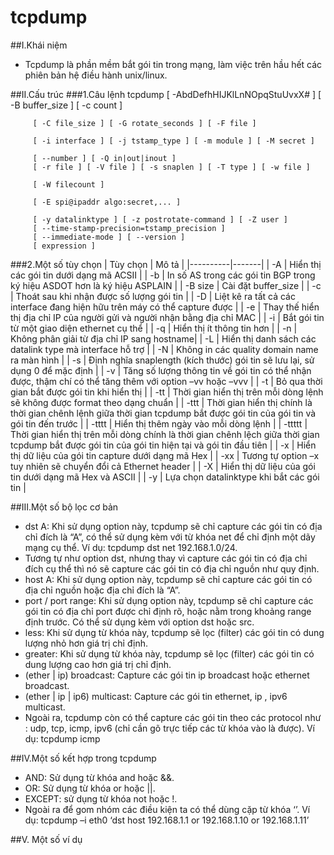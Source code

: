 # tcpdump
##I.Khái niệm
- Tcpdump là phần mềm bắt gói tin trong mạng, làm việc trên hầu hết các phiên bản hệ điều hành unix/linux.

##II.Cấu trúc
###1.Câu lệnh
tcpdump [ -AbdDefhHIJKlLnNOpqStuUvxX# ] [ -B buffer_size ] [ -c count ] 

         [ -C file_size ] [ -G rotate_seconds ] [ -F file ] 

         [ -i interface ] [ -j tstamp_type ] [ -m module ] [ -M secret ] 

         [ --number ] [ -Q in|out|inout ] 
         [ -r file ] [ -V file ] [ -s snaplen ] [ -T type ] [ -w file ] 

         [ -W filecount ] 

         [ -E spi@ipaddr algo:secret,... ] 

         [ -y datalinktype ] [ -z postrotate-command ] [ -Z user ] 
         [ --time-stamp-precision=tstamp_precision ] 
         [ --immediate-mode ] [ --version ] 
         [ expression ] 
###2.Một số tùy chọn
| Tùy chọn | Mô tả |
|----------|-------|
| -A | Hiển thị các gói tin dưới dạng mã ACSII |
| -b | In số AS trong các gói tin BGP trong ký hiệu ASDOT hơn là ký hiệu ASPLAIN |
| -B size | Cài đặt buffer_size |
| -c | Thoát sau khi nhận được số lượng gói tin |
| -D | Liệt kê ra tất cả các interface đang hiện hữu trên máy có thể capture được |
| -e | Thay thế hiển thị địa chỉ IP của người gửi và người nhận bằng địa chỉ MAC |
| -i | Bắt gói tin từ một giao diện ethernet cụ thể |
| -q | Hiển thị ít thông tin hơn |
| -n | Không phân giải từ địa chỉ IP sang hostname|
| -L | Hiển thị danh sách các datalink type mà interface hỗ trợ |
| -N | Không in các quality domain name ra màn hình |
| -s | Định nghĩa snaplength (kích thước) gói tin sẽ lưu lại, sử dụng 0 để mặc định |
| -v | Tăng số lượng thông tin về gói tin có thể nhận được, thậm chí có thể tăng thêm với option –vv hoặc –vvv |
| -t | Bỏ qua thời gian bắt được gói tin khi hiển thị |
| -tt | Thời gian hiển thị trên mỗi dòng lệnh sẽ không được format theo dạng chuẩn |
| -ttt | Thời gian hiển thị chính là thời gian chênh lệnh giữa thời gian tcpdump bắt được gói tin của gói tin và gói tin đến trước |
| -tttt | Hiển thị thêm ngày vào mỗi dòng lệnh |
| -ttttt | Thời gian hiển thị trên mỗi dòng chính là thời gian chênh lệch giữa thời gian tcpdump bắt được gói tin của gói tin hiện tại và gói tin đầu tiên |
| -x | Hiển thị dữ liệu của gói tin capture dưới dạng mã Hex |
| -xx | Tương tự option –x tuy nhiên sẽ chuyển đổi cả Ethernet header |
| -X | Hiển thị dữ liệu của gói tin dưới dạng mã Hex và ASCII |
| -y | Lựa chọn datalinktype khi bắt các gói tin |

##III.Một số bộ lọc cơ bản
- dst A: Khi sử dụng option này, tcpdump sẽ chỉ capture các gói tin có địa chỉ đích là “A”, có thể sử dụng kèm với từ khóa net để chỉ định một dãy mạng cụ thể. Ví dụ: tcpdump dst net 192.168.1.0/24.
- Tương tự như option dst, nhưng thay vì capture các gói tin có địa chỉ đích cụ thể thì nó sẽ capture các gói tin có địa chỉ nguồn như quy định.
- host A: Khi sử dụng option này, tcpdump sẽ chỉ capture các gói tin có địa chỉ nguồn hoặc địa chỉ đích là “A”.
- port / port range: Khi sử dụng option này, tcpdump sẽ chỉ capture các gói tin có địa chỉ port được chỉ định rõ, hoặc nằm trong khoảng range định trước. Có thể sử dụng kèm với option dst hoặc src.
- less: Khi sử dụng từ khóa này, tcpdump sẽ lọc (filter) các gói tin có dung lượng nhỏ hơn giá trị chỉ định.
- greater: Khi sử dụng từ khóa này, tcpdump sẽ lọc (filter) các gói tin có dung lượng  cao hơn giá trị chỉ định.
- (ether | ip) broadcast: Capture các gói tin ip broadcast hoặc ethernet broadcast.
- (ether | ip | ip6) multicast: Capture các gói tin ethernet, ip , ipv6 multicast.
- Ngoài ra, tcpdump còn có thể capture các gói tin theo các protocol như : udp, tcp, icmp, ipv6  (chỉ cần gõ trực tiếp các từ khóa vào là được). Ví dụ: tcpdump icmp

##IV.Một số kết hợp trong tcpdump
- AND: Sử dụng từ khóa and hoặc &&.
- OR: Sử dụng từ khóa or hoặc ||.
- EXCEPT: sử dụng từ khóa not hoặc !.
- Ngoài ra để gom nhóm các điều kiện ta có thể dùng cặp từ khóa ‘’.  Ví dụ: tcpdump –i eth0 ‘dst host 192.168.1.1 or 192.168.1.10 or 192.168.1.11’

##V. Một số ví dụ
